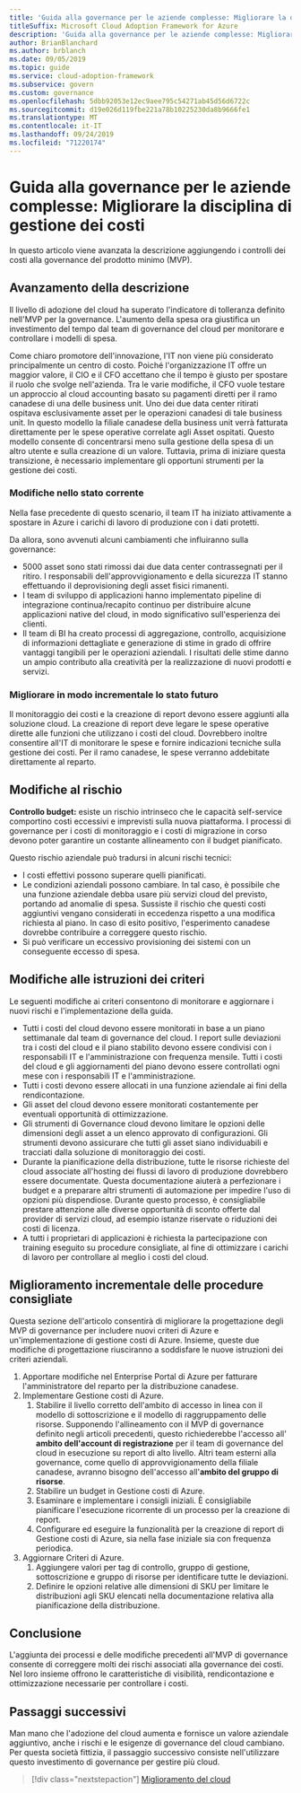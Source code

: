 ```yaml
---
title: 'Guida alla governance per le aziende complesse: Migliorare la disciplina di gestione dei costi'
titleSuffix: Microsoft Cloud Adoption Framework for Azure
description: 'Guida alla governance per le aziende complesse: Migliorare la disciplina di gestione dei costi'
author: BrianBlanchard
ms.author: brblanch
ms.date: 09/05/2019
ms.topic: guide
ms.service: cloud-adoption-framework
ms.subservice: govern
ms.custom: governance
ms.openlocfilehash: 5dbb92053e12ec9aee795c54271ab45d56d6722c
ms.sourcegitcommit: d19e026d119fbe221a78b10225230da8b9666fe1
ms.translationtype: MT
ms.contentlocale: it-IT
ms.lasthandoff: 09/24/2019
ms.locfileid: "71220174"
---
```

# <a name="governance-guide-for-complex-enterprises-improve-the-cost-management-discipline"></a>Guida alla governance per le aziende complesse: Migliorare la disciplina di gestione dei costi

In questo articolo viene avanzata la descrizione aggiungendo i controlli dei costi alla governance del prodotto minimo (MVP).

## <a name="advancing-the-narrative"></a>Avanzamento della descrizione

Il livello di adozione del cloud ha superato l'indicatore di tolleranza definito nell'MVP per la governance. L'aumento della spesa ora giustifica un investimento del tempo dal team di governance del cloud per monitorare e controllare i modelli di spesa.

Come chiaro promotore dell'innovazione, l'IT non viene più considerato principalmente un centro di costo. Poiché l'organizzazione IT offre un maggior valore, il CIO e il CFO accettano che il tempo è giusto per spostare il ruolo che svolge nell'azienda. Tra le varie modifiche, il CFO vuole testare un approccio al cloud accounting basato su pagamenti diretti per il ramo canadese di una delle business unit. Uno dei due data center ritirati ospitava esclusivamente asset per le operazioni canadesi di tale business unit. In questo modello la filiale canadese della business unit verrà fatturata direttamente per le spese operative correlate agli Asset ospitati. Questo modello consente di concentrarsi meno sulla gestione della spesa di un altro utente e sulla creazione di un valore. Tuttavia, prima di iniziare questa transizione, è necessario implementare gli opportuni strumenti per la gestione dei costi.

### <a name="changes-in-the-current-state"></a>Modifiche nello stato corrente

Nella fase precedente di questo scenario, il team IT ha iniziato attivamente a spostare in Azure i carichi di lavoro di produzione con i dati protetti.

Da allora, sono avvenuti alcuni cambiamenti che influiranno sulla governance:

- 5000 asset sono stati rimossi dai due data center contrassegnati per il ritiro. I responsabili dell'approvvigionamento e della sicurezza IT stanno effettuando il deprovisioning degli asset fisici rimanenti.
- I team di sviluppo di applicazioni hanno implementato pipeline di integrazione continua/recapito continuo per distribuire alcune applicazioni native del cloud, in modo significativo sull'esperienza dei clienti.
- Il team di BI ha creato processi di aggregazione, controllo, acquisizione di informazioni dettagliate e generazione di stime in grado di offrire vantaggi tangibili per le operazioni aziendali. I risultati delle stime danno un ampio contributo alla creatività per la realizzazione di nuovi prodotti e servizi.

### <a name="incrementally-improve-the-future-state"></a>Migliorare in modo incrementale lo stato futuro

Il monitoraggio dei costi e la creazione di report devono essere aggiunti alla soluzione cloud. La creazione di report deve legare le spese operative dirette alle funzioni che utilizzano i costi del cloud. Dovrebbero inoltre consentire all'IT di monitorare le spese e fornire indicazioni tecniche sulla gestione dei costi. Per il ramo canadese, le spese verranno addebitate direttamente al reparto.

## <a name="changes-in-risk"></a>Modifiche al rischio

**Controllo budget:** esiste un rischio intrinseco che le capacità self-service comportino costi eccessivi e imprevisti sulla nuova piattaforma. I processi di governance per i costi di monitoraggio e i costi di migrazione in corso devono poter garantire un costante allineamento con il budget pianificato.

Questo rischio aziendale può tradursi in alcuni rischi tecnici:

- I costi effettivi possono superare quelli pianificati.
- Le condizioni aziendali possono cambiare. In tal caso, è possibile che una funzione aziendale debba usare più servizi cloud del previsto, portando ad anomalie di spesa. Sussiste il rischio che questi costi aggiuntivi vengano considerati in eccedenza rispetto a una modifica richiesta al piano. In caso di esito positivo, l'esperimento canadese dovrebbe contribuire a correggere questo rischio.
- Si può verificare un eccessivo provisioning dei sistemi con un conseguente eccesso di spesa.

## <a name="changes-to-the-policy-statements"></a>Modifiche alle istruzioni dei criteri

Le seguenti modifiche ai criteri consentono di monitorare e aggiornare i nuovi rischi e l'implementazione della guida.

- Tutti i costi del cloud devono essere monitorati in base a un piano settimanale dal team di governance del cloud. I report sulle deviazioni tra i costi del cloud e il piano stabilito devono essere condivisi con i responsabili IT e l'amministrazione con frequenza mensile. Tutti i costi del cloud e gli aggiornamenti del piano devono essere controllati ogni mese con i responsabili IT e l'amministrazione.
- Tutti i costi devono essere allocati in una funzione aziendale ai fini della rendicontazione.
- Gli asset del cloud devono essere monitorati costantemente per eventuali opportunità di ottimizzazione.
- Gli strumenti di Governance cloud devono limitare le opzioni delle dimensioni degli asset a un elenco approvato di configurazioni. Gli strumenti devono assicurare che tutti gli asset siano individuabili e tracciati dalla soluzione di monitoraggio dei costi.
- Durante la pianificazione della distribuzione, tutte le risorse richieste del cloud associate all'hosting dei flussi di lavoro di produzione dovrebbero essere documentate. Questa documentazione aiuterà a perfezionare i budget e a preparare altri strumenti di automazione per impedire l'uso di opzioni più dispendiose. Durante questo processo, è consigliabile prestare attenzione alle diverse opportunità di sconto offerte dal provider di servizi cloud, ad esempio istanze riservate o riduzioni dei costi di licenza.
- A tutti i proprietari di applicazioni è richiesta la partecipazione con training eseguito su procedure consigliate, al fine di ottimizzare i carichi di lavoro per controllare al meglio i costi del cloud.

## <a name="incremental-improvement-of-the-best-practices"></a>Miglioramento incrementale delle procedure consigliate

Questa sezione dell'articolo consentirà di migliorare la progettazione degli MVP di governance per includere nuovi criteri di Azure e un'implementazione di gestione costi di Azure. Insieme, queste due modifiche di progettazione riusciranno a soddisfare le nuove istruzioni dei criteri aziendali.

1. Apportare modifiche nel Enterprise Portal di Azure per fatturare l'amministratore del reparto per la distribuzione canadese.
2. Implementare Gestione costi di Azure.
    1. Stabilire il livello corretto dell'ambito di accesso in linea con il modello di sottoscrizione e il modello di raggruppamento delle risorse. Supponendo l'allineamento con il MVP di governance definito negli articoli precedenti, questo richiederebbe l'accesso all' **ambito dell'account di registrazione** per il team di governance del cloud in esecuzione su report di alto livello. Altri team esterni alla governance, come quello di approvvigionamento della filiale canadese, avranno bisogno dell'accesso all'**ambito del gruppo di risorse**.
    2. Stabilire un budget in Gestione costi di Azure.
    3. Esaminare e implementare i consigli iniziali. È consigliabile pianificare l'esecuzione ricorrente di un processo per la creazione di report.
    4. Configurare ed eseguire la funzionalità per la creazione di report di Gestione costi di Azure, sia nella fase iniziale sia con frequenza periodica.
3. Aggiornare Criteri di Azure.
    1. Aggiungere valori per tag di controllo, gruppo di gestione, sottoscrizione e gruppo di risorse per identificare tutte le deviazioni.
    2. Definire le opzioni relative alle dimensioni di SKU per limitare le distribuzioni agli SKU elencati nella documentazione relativa alla pianificazione della distribuzione.

## <a name="conclusion"></a>Conclusione

L'aggiunta dei processi e delle modifiche precedenti all'MVP di governance consente di correggere molti dei rischi associati alla governance dei costi. Nel loro insieme offrono le caratteristiche di visibilità, rendicontazione e ottimizzazione necessarie per controllare i costi.

## <a name="next-steps"></a>Passaggi successivi

Man mano che l'adozione del cloud aumenta e fornisce un valore aziendale aggiuntivo, anche i rischi e le esigenze di governance del cloud cambiano. Per questa società fittizia, il passaggio successivo consiste nell'utilizzare questo investimento di governance per gestire più cloud.

> [!div class="nextstepaction"]
> [Miglioramento del cloud](./multicloud-improvement.md)
